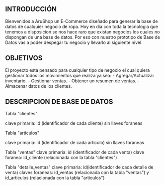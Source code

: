 ## INTRODUCCIÓN
Bienvenidos a AruShop un E-Commerce diseñado para generar la base de datos de cualquier negocio de ropa. 
Hoy en dia con toda la tecnologia que tenemos a disposicion se nos hace raro que existan negocios los cuales no dispongan de una base de datos. Por eso con nuestro prototipo de Base de Datos vas a poder despegar tu negocio y llevarlo al siguiente nivel.
 
## OBJETIVOS
El proyecto esta pensado para cualquier tipo de negocio el cual quiera gestionar todos los movimientos que realiza ya sea:
    - Agregar/Actualizar inventario.
    - Gestionar ventas.
    - Obtener un resumen de ventas.
    - Almacenar datos de los clientes. 

## DESCRIPCION DE BASE DE DATOS

Tabla "clientes" 

clave primaria: id (identificador de cada cliente)
sin llaves foraneas

Tabla "articulos"

clave primaria: id (identificador de cada articulo)
sin llaves foraneas

Tabla "ventas"
clave primaria: id (identificador de cada venta)
clave foranea: id_cliente (relacionada con la tabla "clientes")

Tabla "detalle_ventas"
clave primaria: id(identificador de cada detalle de venta)
claves foraneas: id_ventas (relacionada con la tabla "ventas") y id_articulos (relacionada con la tabla "articulos")